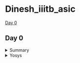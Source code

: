 # Dinesh_iiitb_asic


[Day 0](#day-0)







## Day 0

<details>
 <summary> Summary </summary>
	
I installed the needed tools.

</details>	
	
 <details>
 <summary> Yosys </summary>


 I installed Yosys using the following commands:
```bash
git clone https://github.com/YosysHQ/yosys.git
cd yosys-master 
sudo apt install make 
sudo apt-get install build-essential clang bison flex \
    libreadline-dev gawk tcl-dev libffi-dev git \
    graphviz xdot pkg-config python3 libboost-system-dev \
    libboost-python-dev libboost-filesystem-dev zlib1g-dev
make 
sudo make install
Below is the screenshot showing sucessful installation:


